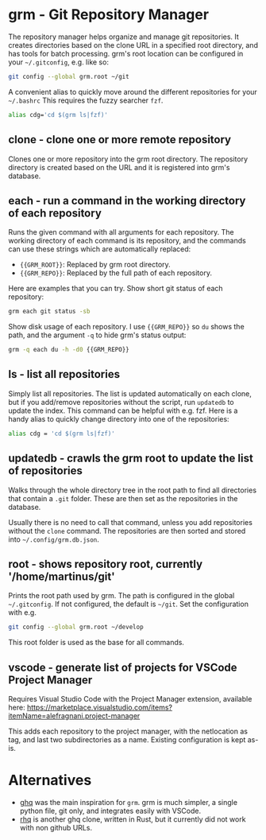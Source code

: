 # grm - Git Repository Manager

The repository manager helps organize and manage git repositories. It creates directories
based on the clone URL in a specified root directory, and has tools for batch processing.
grm's root location can be configured in your `~/.gitconfig`, e.g. like so:

```sh
git config --global grm.root ~/git
```

A convenient alias to quickly move around the different repositories for your `~/.bashrc`
This requires the fuzzy searcher `fzf`.


```sh
alias cdg='cd $(grm ls|fzf)'
```

## clone - clone one or more remote repository

Clones one or more repository into the grm root directory. The
repository directory is created based on the URL and it is registered into
grm's database.

## each - run a command in the working directory of each repository

Runs the given command with all arguments for each repository. The working directory of each command
is its repository, and the commands can use these strings which are automatically replaced:

* `{{GRM_ROOT}}`: Replaced by grm root directory.
* `{{GRM_REPO}}`: Replaced by the full path of each repository.

Here are examples that you can try. Show short git status of each repository:

```sh
grm each git status -sb
```

Show disk usage of each repository. I use `{{GRM_REPO}}` so `du` shows the path, and the argument `-q`
to hide grm's status output:

```sh
grm -q each du -h -d0 {{GRM_REPO}}
```

## ls - list all repositories

Simply list all repositories. The list is updated automatically on each clone,
but if you add/remove repositories without the script, run `updatedb` to
update the index. This command can be helpful with e.g. fzf. Here is a handy
alias to quickly change directory into one of the repositories:

```sh
alias cdg = 'cd $(grm ls|fzf)'
```

## updatedb - crawls the grm root to update the list of repositories

Walks through the whole directory tree in the root path to find all
directories that contain a `.git` folder. These are then set as the repositories
in the database.

Usually there is no need to call that command, unless you add repositories without
the `clone` command. The repositories are then sorted and stored into `~/.config/grm.db.json`.

## root - shows repository root, currently '/home/martinus/git'

Prints the root path used by grm. The path is configured in the global
`~/.gitconfig`. If not configured, the default is `~/git`. Set the
configuration with e.g.

```sh
git config --global grm.root ~/develop
```

This root folder is used as the base for all commands.

## vscode - generate list of projects for VSCode Project Manager

Requires Visual Studio Code with the Project Manager extension, available here:
https://marketplace.visualstudio.com/items?itemName=alefragnani.project-manager

This adds each repository to the project manager, with the netlocation as tag,
and last two subdirectories as a name. Existing configuration is kept as-is.


# Alternatives

* [ghq](https://github.com/x-motemen/ghq) was the main inspiration for `grm`. grm is much simpler,
  a single python file, git only, and integrates easily with VSCode.
* [rhq](https://github.com/siketyan/ghr) is another ghq clone, written in Rust, but it currently
  did not work with non github URLs.